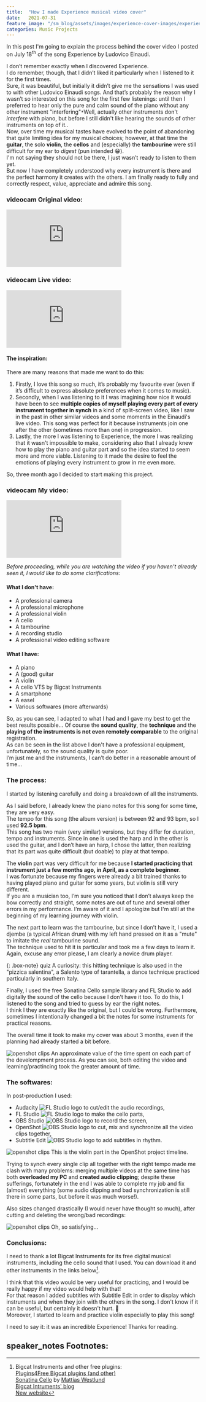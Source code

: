 ```yaml
---
title:  "How I made Experience musical video cover"
date:   2021-07-31
feature_image: "/sm_blog/assets/images/experience-cover-images/experience-youtube-thumbnail.jpg"
categories: Music Projects
---
```


In this post I'm going to explain the process behind the cover video I posted on July 18<sup>th</sup> of the song Experience by Ludovico Einaudi.

I don’t remember exactly when I discovered Experience. <br>
I do remember, though, that I didn’t liked it particularly when I listened to it for the first times. <br>
Sure, it was beautiful, but initially it didn’t give me the sensations I was used to with other Ludovico Einaudi songs. And that’s probably the reason why I wasn’t so interested on this song for the first few listenings: until then I preferred to hear only the pure and calm sound of the piano without any other instrument "interfering"<span class="tooltip">`*`<span class="tooltiptext">Well, actually other instruments don't *interfere* with piano, but before I still didn't like hearing the sounds of other instruments on top of it.</span></span>. <br>
Now, over time my musical tastes have evolved to the point of abandoning that quite limiting idea for my musical choices; however, at that time the **guitar**, the solo **violin**, the **cellos** and (especially) the **tambourine** were still difficult for my ear to *digest* (pun intended 😁). <br>
I'm not saying they should not be there, I just wasn’t ready to listen to them yet. <br>
But now I have completely understood why every instrument is there and the perfect harmony it creates with the others. I am finally ready to fully and correctly respect, value, appreciate and admire this song.

### <span class="material-icons">videocam</span> Original video:
<div class="videowrapper"><iframe src="https://www.youtube.com/embed/2MHsDNV9lgY" title="YouTube video player" frameborder="0" allow="accelerometer; autoplay; clipboard-write; encrypted-media; gyroscope; picture-in-picture" allowfullscreen></iframe></div>

### <span class="material-icons">videocam</span> Live video:
<div class="videowrapper"><iframe src="https://www.youtube.com/embed/hN_q-_nGv4U" title="YouTube video player" frameborder="0" allow="accelerometer; autoplay; clipboard-write; encrypted-media; gyroscope; picture-in-picture" allowfullscreen></iframe></div>

#### The inspiration:

There are many reasons that made me want to do this:
1.	Firstly, I love this song so much, it’s probably my favourite ever (even if it’s difficult to express absolute preferences when it comes to music).
2.	Secondly, when I was listening to it I was imagining how nice it would have been to see **multiple copies of myself playing every part of every instrument together in synch** in a kind of split-screen video, like I saw in the past in other similar videos and some moments in the Einaudi's live video. This song was perfect for it because instruments join one after the other (sometimes more than one) in progression.
3.	Lastly, the more I was listening to Experience, the more I was realizing that it wasn't impossible to make, considering also that I already knew how to play the piano and guitar part and so the idea started to seem more and more viable.
Listening to it made the desire to feel the emotions of playing every instrument to grow in me even more.

So, three month ago I decided to start making this project.

### <span class="material-icons">videocam</span> My video:
<div class="videowrapper"><iframe src="https://www.youtube.com/embed/o_0z_PiUxOA" title="YouTube video player" frameborder="0" allow="accelerometer; autoplay; clipboard-write; encrypted-media; gyroscope; picture-in-picture" allowfullscreen></iframe></div>

*Before proceeding, while you are watching the video if you haven't already seen it, I would like to do some clarifications:*

#### What I don't have:
- A professional camera
- A professional microphone
- A professional violin
- A cello
- A tambourine
- A recording studio
- A professional video editing software

#### What I have:
- A piano
- A (good) guitar
- A violin
- A cello VTS by Bigcat Instruments
- A smartphone
- A easel
- Various softwares (more afterwards)

So, as you can see, I adapted to what I had and I gave my best to get the best results possible… Of course the **sound quality**, the **technique** and the **playing of the instruments is not even remotely comparable** to the original registration. <br>
As can be seen in the list above I don't have a professional equipment, unfortunately, so the sound quality is quite poor. <br>
I’m just me and the instruments, I can’t do better in a reasonable amount of time…

### The process:
I started by listening carefully and doing a breakdown of all the instruments. <br>

As I said before, I already knew the piano notes for this song for some time, they are very easy. <br>
The tempo for this song (the album version) is between 92 and 93 bpm, so I used <b class="highlight-box">92.5 bpm</b>. <br>
This song has two main (very similar) versions, but they differ for duration, tempo and instruments. Since in one is used the harp and in the other is used the guitar, and I don’t have an harp, I chose the latter, then realizing that its part was quite difficult (but doable) to play at that tempo.

The **violin** part was very difficult for me because **I started practicing that instrument just a few months ago, in April, as a complete beginner**. <br>
I was fortunate because my fingers were already a bit trained thanks to having played piano and guitar for some years, but violin is still very different. <br>
If you are a musician too, I’m sure you noticed that I don’t always keep the bow correctly and straight, some notes are out of tune and several other errors in my performance. I’m aware of it and I apologize but I'm still at the beginning of my learning journey with violin.

The next part to learn was the tambourine, but since I don’t have it, I used a djembe (a typical African drum) with my left hand pressed on it as a "mute" to imitate the *real* tambourine sound. <br>
The technique used to hit it is particular and took me a few days to learn it. Again, excuse any error please, I am clearly a novice drum player.

{: .box-note}
<span class="material-icons-outlined">quiz</span> A curiosity: this hitting technique is also used in the "pizzica salentina", a Salento type of tarantella, a dance technique practiced particularly in southern Italy.

Finally, I used the free Sonatina Cello sample library and FL Studio to add digitally the sound of the cello because I don’t have it too. To do this, I listened to the song and tried to guess by ear the right notes. <br>
I think I they are exactly like the original, but I could be wrong. Furthermore, sometimes I intentionally changed a bit the notes for some instruments for practical reasons.

The overall time it took to make my cover was about 3 months, even if the planning had already started a bit before.

![openshot clips](/sm_blog/assets/images/experience-cover-images/time-taken.png)
<span class="caption">An approximate value of the time spent on each part of the develompment process. As you can see, both editing the video and learning/practincing took the greater amount of time.</span>

### The softwares:

In post-production I used:
- Audacity <img class="small-img" src="/sm_blog/assets/images/experience-cover-images/audacity-logo.png" alt="FL Studio logo" /> to cut/edit the audio recordings,
- FL Studio <img class="small-img" src="/sm_blog/assets/images/experience-cover-images/fl-studio-logo.png" alt="FL Studio logo" /> to make the cello parts,
- OBS Studio <img class="small-img" src="/sm_blog/assets/images/experience-cover-images/obs-studio-logo.png" alt="OBS Studio logo" /> to record the screen,
- OpenShot <img class="small-img" src="/sm_blog/assets/images/experience-cover-images/openshot-logo.png" alt="OBS Studio logo" /> to cut, mix and synchronize all the video clips together,
- Subtitle Edit <img class="small-img" src="/sm_blog/assets/images/experience-cover-images/subtitle-edit-logo.png" alt="OBS Studio logo" /> to add subtitles in rhythm.

![openshot clips](/sm_blog/assets/images/experience-cover-images/openshot-clips.jpg)
<span class="caption">This is the violin part in the OpenShot project timeline.</span>

Trying to synch every single clip all together with the right tempo made me clash with many problems: merging multiple videos at the same time has both **overloaded my PC** and **created audio clipping**; despite these sufferings, fortunately in the end I was able to complete my job and fix (almost) everything (some audio clipping and bad synchronization is still there in some parts, but before it was much worse!).

Also sizes changed drastically (I would never have thought so much), after cutting and deleting the wrong/bad  recordings:

![openshot clips](/sm_blog/assets/images/experience-cover-images/experience-size.jpg)
<span class="caption">Oh, so satisfying...</span>

### Conclusions:

I need to thank a lot Bigcat Instruments for its free digital musical instruments, including the cello sound that I used. You can download it and other instruments in the links below[^1].

I think that this video would be very useful for practicing, and I would be really happy if my video would help with that! <br>
For that reason I added subtitles <span class="iconify" data-icon="ic:baseline-subtitles"></span> with Subtitle Edit in order to display which instruments and when they join with the others in the song. I don't know if it can be useful, but certainly it doesn't hurt. 🙂 <br>
Moreover, I started to learn and practice violin especially to play this song!

I need to say it: it was an incredible Experience! Thanks for reading.

## <span class="material-icons">speaker_notes</span> Footnotes:

[^1]: Bigcat Instruments and other free plugins: <br> [Plugins4Free Bigcat plugins (and other)](https://plugins4free.com/dev/514/) <br> [Sonatina Cello](https://plugins4free.com/plugin/2299/) by [Mattias Westlund](https://mattiaswestlund.net/) <br> [Bigcat Intruments' blog](http://bigcatinstruments.blogspot.com/) <br> [New website](https://freedigitalinstruments.wordpress.com/)
